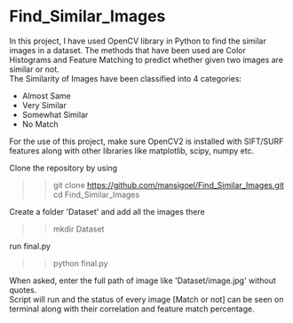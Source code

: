 # Find_Similar_Images
In this project, I have used OpenCV library in Python to find the similar images in a dataset. 
The methods that have been used are Color Histograms and Feature Matching to predict whether given two images are similar or not.  
The Similarity of Images have been classified into 4 categories:  
- Almost Same  
- Very Similar  
- Somewhat Similar  
- No Match
  
For the use of this project, make sure OpenCV2 is installed with SIFT/SURF features along with other libraries like matplotlib, scipy, numpy etc.

Clone the repository by using
>> git clone https://github.com/mansigoel/Find_Similar_Images.git  
>> cd Find_Similar_Images

Create a folder 'Dataset' and add all the images there
>> mkdir Dataset

run final.py 
>> python final.py

When asked, enter the full path of image like 'Dataset/image.jpg' without quotes.  
Script will run and the status of every image [Match or not] can be seen on terminal along with their correlation and feature match percentage.  


